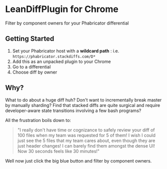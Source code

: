 # LeanDiffPlugin for Chrome
Filter by component owners for your Phabricator differential

## Getting Started

1. Set your Phabricator host with a __wildcard path__ : i.e. `https://phabricator.stackdiffs.com/D*`
2. Add this as an unpacked plugin to your Chrome
3. Go to a differential
4. Choose diff by owner

## Why?

What to do about a huge diff huh? Don't want to incrementally break master by manually sharding? Find that stacked diffs are quite surgical and require developer-aware state transitions involving a few bash programs?

All the frustration boils down to:

> "I really don't have time or cognizance to safely review your diff of 100 files when my team was requested for 5 of them! I wish I could just see the 5 files that my team cares about, even though they are just header changes! I can barely find them amongst the dense UI! Now 30 seconds feels like 30 minutes!"

Well now just click the big blue button and filter by component owners.

